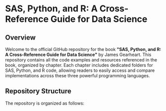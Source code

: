# SAS, Python, and R: A Cross-Reference Guide for Data Science

## Overview

Welcome to the official GitHub repository for the book **"SAS, Python, and R: A Cross-Reference Guide for Data Science"** by James Gearheart. This repository contains all the code examples and resources referenced in the book, organized by chapter. Each chapter includes dedicated folders for SAS, Python, and R code, allowing readers to easily access and compare implementations across these three powerful programming languages.

## Repository Structure

The repository is organized as follows:

